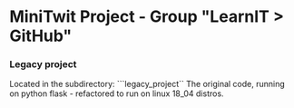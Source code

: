 # MiniTwit Project - Group "LearnIT > GitHub"

### Legacy project
Located in the subdirectory: ```legacy_project``
The original code, running on python flask - refactored to run on linux 18_04 distros.

